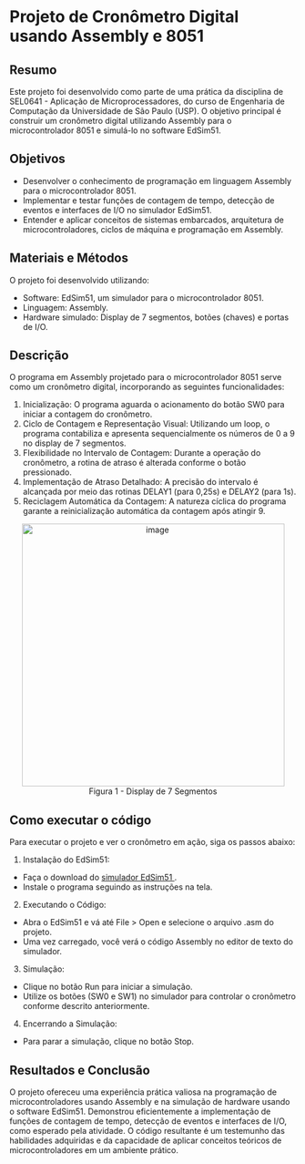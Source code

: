 # Projeto de Cronômetro Digital usando Assembly e 8051

## Resumo
Este projeto foi desenvolvido como parte de uma prática da disciplina de SEL0641 - Aplicação de Microprocessadores, do curso de Engenharia de Computação da Universidade de São Paulo (USP). O objetivo principal é construir um cronômetro digital utilizando Assembly para o microcontrolador 8051 e simulá-lo no software EdSim51.

## Objetivos
- Desenvolver o conhecimento de programação em linguagem Assembly para o microcontrolador 8051.
- Implementar e testar funções de contagem de tempo, detecção de eventos e interfaces de I/O no simulador EdSim51.
- Entender e aplicar conceitos de sistemas embarcados, arquitetura de microcontroladores, ciclos de máquina e programação em Assembly.

## Materiais e Métodos
O projeto foi desenvolvido utilizando:
- Software: EdSim51, um simulador para o microcontrolador 8051.
- Linguagem: Assembly.
- Hardware simulado: Display de 7 segmentos, botões (chaves) e portas de I/O.

## Descrição
O programa em Assembly projetado para o microcontrolador 8051 serve como um cronômetro digital, incorporando as seguintes funcionalidades:
1. Inicialização: O programa aguarda o acionamento do botão SW0 para iniciar a contagem do cronômetro.
2. Ciclo de Contagem e Representação Visual: Utilizando um loop, o programa contabiliza e apresenta sequencialmente os números de 0 a 9 no display de 7 segmentos.
3. Flexibilidade no Intervalo de Contagem: Durante a operação do cronômetro, a rotina de atraso é alterada conforme o botão pressionado.
4. Implementação de Atraso Detalhado: A precisão do intervalo é alcançada por meio das rotinas DELAY1 (para 0,25s) e DELAY2 (para 1s).
5. Reciclagem Automática da Contagem: A natureza cíclica do programa garante a reinicialização automática da contagem após atingir 9.

<p align="center">
  <img width="461" alt="image" src="https://github.com/gugasanchez/digital-chronometer/assets/62973287/73b8aeee-5680-4918-b64e-0fdee6e80407">
  <br>
  Figura 1 - Display de 7 Segmentos
</p>

## Como executar o código
Para executar o projeto e ver o cronômetro em ação, siga os passos abaixo:
1. Instalação do EdSim51:
  - Faça o download do [simulador EdSim51 ](http://www.edsim51.com/).
  - Instale o programa seguindo as instruções na tela.
2. Executando o Código:
  - Abra o EdSim51 e vá até File > Open e selecione o arquivo .asm do projeto.
  - Uma vez carregado, você verá o código Assembly no editor de texto do simulador.
3. Simulação:
  - Clique no botão Run para iniciar a simulação.
  - Utilize os botões (SW0 e SW1) no simulador para controlar o cronômetro conforme descrito anteriormente.
4. Encerrando a Simulação:
  - Para parar a simulação, clique no botão Stop.
   
## Resultados e Conclusão
O projeto ofereceu uma experiência prática valiosa na programação de microcontroladores usando Assembly e na simulação de hardware usando o software EdSim51. Demonstrou eficientemente a implementação de funções de contagem de tempo, detecção de eventos e interfaces de I/O, como esperado pela atividade. O código resultante é um testemunho das habilidades adquiridas e da capacidade de aplicar conceitos teóricos de microcontroladores em um ambiente prático.

